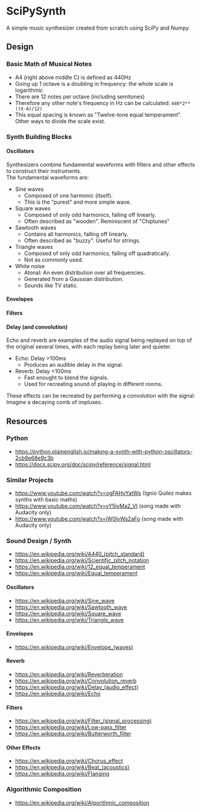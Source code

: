 # SciPySynth
A simple music synthesizer created from scratch using SciPy and Numpy.

## Design
### Basic Math of Musical Notes
- A4 (right above middle C) is defined as 440Hz
- Going up 1 octave is a doubling in frequency: the whole scale is logarithmic
- There are 12 notes per octave (including semitones)
- Therefore any other note's frequency in Hz can be calculated: `440*2**((X-A)/12)`
- This equal spacing is known as "Twelve-tone equal temperament". Other ways to divide the scale exist.

### Synth Building Blocks
#### Oscillators
Synthesizers combine fundamental waveforms with filters and other effects to construct their instruments.  
The fundamental waveforms are:
- Sine waves
	- Composed of one harmonic (itself).
	- This is the "purest" and more simple wave.
- Square waves
	- Composed of only odd harmonics, falling off linearly.
	- Often described as "wooden". Reminiscent of "Chiptunes"
- Sawtooth waves
	- Contains all harmonics, falling off linearly.
	- Often described as "buzzy". Useful for strings.
- Triangle waves
	- Composed of only odd harmonics, falling off quadratically.
	- Not as commonly used.
- White noise
	- Atonal: An even distribution over all frequencies.
	- Generated from a Gaussian distribution.
	- Sounds like TV static.

#### Envelopes

#### Filters

#### Delay (and convolution)
Echo and reverb are examples of the audio signal being replayed on top of the original several times, with each replay being later and quieter.
- Echo: Delay >100ms
	- Produces an audible delay in the signal.
- Reverb: Delay <100ms
	- Fast enought to blend the signals.
	- Used for recreating sound of playing in different rooms.

These effects can be recreated by performing a convolution with the signal: Imagine a decaying comb of impluses.

## Resources
### Python
- https://python.plainenglish.io/making-a-synth-with-python-oscillators-2cb8e68e9c3b
- https://docs.scipy.org/doc/scipy/reference/signal.html

### Similar Projects
- https://www.youtube.com/watch?v=ogFAHvYatWs (Ignio Quilez makes synths with basic maths)
- https://www.youtube.com/watch?v=vY5iyMa2_VI (song made with Audacity only)
- https://www.youtube.com/watch?v=iW0lvWs2aFo (song made with Audacity only)

### Sound Design / Synth
- https://en.wikipedia.org/wiki/A440_(pitch_standard)
- https://en.wikipedia.org/wiki/Scientific_pitch_notation
- https://en.wikipedia.org/wiki/12_equal_temperament
- https://en.wikipedia.org/wiki/Equal_temperament
#### Oscillators
- https://en.wikipedia.org/wiki/Sine_wave
- https://en.wikipedia.org/wiki/Sawtooth_wave
- https://en.wikipedia.org/wiki/Square_wave
- https://en.wikipedia.org/wiki/Triangle_wave
#### Envelopes
- https://en.wikipedia.org/wiki/Envelope_(waves)
#### Reverb
- https://en.wikipedia.org/wiki/Reverberation
- https://en.wikipedia.org/wiki/Convolution_reverb
- https://en.wikipedia.org/wiki/Delay_(audio_effect)
- https://en.wikipedia.org/wiki/Echo
#### Filters
- https://en.wikipedia.org/wiki/Filter_(signal_processing)
- https://en.wikipedia.org/wiki/Low-pass_filter
- https://en.wikipedia.org/wiki/Butterworth_filter
#### Other Effects
- https://en.wikipedia.org/wiki/Chorus_effect
- https://en.wikipedia.org/wiki/Beat_(acoustics)
- https://en.wikipedia.org/wiki/Flanging

### Algorithmic Composition
- https://en.wikipedia.org/wiki/Algorithmic_composition
